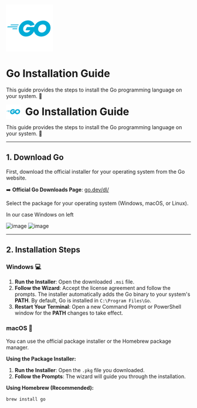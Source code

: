
<img  width="128" height="128"  alt="image" src="https://github.com/Xll-ai/Xll.Ai.MathMeld/blob/main/docs/images/Icon_ProgLanguage__256x256_Go.png" />

# Go Installation Guide

This guide provides the steps to install the Go programming language on your system. 🚀

<div style="display:flex;align-items:center;gap:12px">
  <img src="https://raw.githubusercontent.com/Xll-ai/Xll.Ai.MathMeld/main/docs/images/Icon_ProgLanguage__256x256_Go.png" alt="Go logo" width="40" height="40">
  <h1 style="margin:0">Go Installation Guide</h1>
</div>
<p>This guide provides the steps to install the Go programming language on your system. 🚀</p>


---

## 1. Download Go

First, download the official installer for your operating system from the Go website.

➡️ **Official Go Downloads Page**: [go.dev/dl/](https://go.dev/dl/)

Select the package for your operating system (Windows, macOS, or Linux).

In our case Windows on left

<img width="1242" height="261" alt="image" src="https://github.com/user-attachments/assets/75026e61-c09e-40e4-a23c-6ec33729ef6e" />

<img width="1237" height="407" alt="image" src="https://github.com/user-attachments/assets/644bf037-81a6-40b9-9755-ae9f48a8c1a0" />



---

## 2. Installation Steps

### Windows 💻

1.  **Run the Installer**: Open the downloaded `.msi` file.
2.  **Follow the Wizard**: Accept the license agreement and follow the prompts. The installer automatically adds the Go binary to your system's **PATH**. By default, Go is installed in `C:\Program Files\Go`.
3.  **Restart Your Terminal**: Open a new Command Prompt or PowerShell window for the **PATH** changes to take effect.

### macOS 🍎

You can use the official package installer or the Homebrew package manager.

**Using the Package Installer:**
1.  **Run the Installer**: Open the `.pkg` file you downloaded.
2.  **Follow the Prompts**: The wizard will guide you through the installation.

**Using Homebrew (Recommended):**
```bash
brew install go
